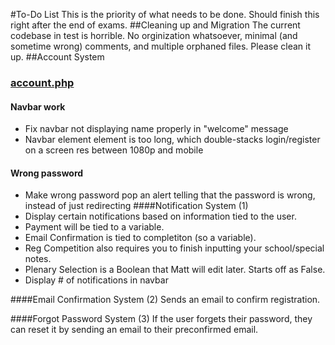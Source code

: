 #To-Do List
This is the priority of what needs to be done. Should finish this right after the end of exams.
##Cleaning up and Migration
The current codebase in test is horrible. No orginization whatsoever, minimal (and sometime wrong) comments, and multiple orphaned files. Please clean it up.
##Account System
### [account.php](http://world.ac/test/account.php)
#### Navbar work
* Fix navbar not displaying name properly in "welcome" message
* Navbar element element is too long, which double-stacks login/register on a screen res between 1080p and mobile
#### Wrong password
* Make wrong password pop an alert telling that the password is wrong, instead of just redirecting
####Notification System (1)
* Display certain notifications based on information tied to the user.
* Payment will be tied to a variable.
* Email Confirmation is tied to completiton (so a variable).
* Reg Competition also requires you to finish inputting your school/special notes.
* Plenary Selection is a Boolean that Matt will edit later. Starts off as False.
* Display # of notifications in navbar

####Email Confirmation System (2)
Sends an email to confirm registration.

####Forgot Password System (3)
If the user forgets their password, they can reset it by sending an email to their preconfirmed email.
